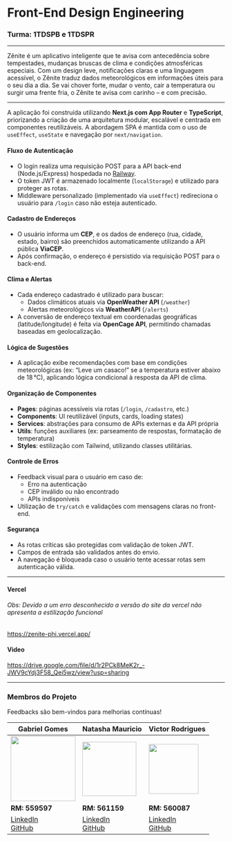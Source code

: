 # Front-End Design Engineering  
### **Turma:** 1TDSPB e 1TDSPR


---

Zênite é um aplicativo inteligente que te avisa com antecedência sobre tempestades, mudanças bruscas de clima e condições atmosféricas especiais. Com um design leve, notificações claras e uma linguagem acessível, o Zênite traduz dados meteorológicos em informações úteis para o seu dia a dia.
Se vai chover forte, mudar o vento, cair a temperatura ou surgir uma frente fria, o Zênite te avisa com carinho – e com precisão.


---

A aplicação foi construída utilizando **Next.js com App Router** e **TypeScript**, priorizando a criação de uma arquitetura modular, escalável e centrada em componentes reutilizáveis. A abordagem SPA é mantida com o uso de `useEffect`, `useState` e navegação por `next/navigation`.

#### Fluxo de Autenticação

- O login realiza uma requisição POST para a API back-end (Node.js/Express) hospedada no [Railway](https://zenite-gs-production.up.railway.app).  
- O token JWT é armazenado localmente (`localStorage`) e utilizado para proteger as rotas.  
- Middleware personalizado (implementado via `useEffect`) redireciona o usuário para `/login` caso não esteja autenticado.

####  Cadastro de Endereços

- O usuário informa um **CEP**, e os dados de endereço (rua, cidade, estado, bairro) são preenchidos automaticamente utilizando a API pública **ViaCEP**.  
- Após confirmação, o endereço é persistido via requisição POST para o back-end.

####  Clima e Alertas

- Cada endereço cadastrado é utilizado para buscar:  
  - Dados climáticos atuais via **OpenWeather API** (`/weather`)  
  - Alertas meteorológicos via **WeatherAPI** (`/alerts`)  
- A conversão de endereço textual em coordenadas geográficas (latitude/longitude) é feita via **OpenCage API**, permitindo chamadas baseadas em geolocalização.

####  Lógica de Sugestões

- A aplicação exibe recomendações com base em condições meteorológicas (ex: “Leve um casaco!” se a temperatura estiver abaixo de 18 °C), aplicando lógica condicional à resposta da API de clima.

####  Organização de Componentes

- **Pages**: páginas acessíveis via rotas (`/login`, `/cadastro`, etc.)  
- **Components**: UI reutilizável (inputs, cards, loading states)  
- **Services**: abstrações para consumo de APIs externas e da API própria  
- **Utils**: funções auxiliares (ex: parseamento de respostas, formatação de temperatura)  
- **Styles**: estilização com Tailwind, utilizando classes utilitárias.

####  Controle de Erros

- Feedback visual para o usuário em caso de:  
  - Erro na autenticação  
  - CEP inválido ou não encontrado  
  - APIs indisponíveis  
- Utilização de `try/catch` e validações com mensagens claras no front-end.

#### Segurança

- As rotas críticas são protegidas com validação de token JWT.  
- Campos de entrada são validados antes do envio.  
- A navegação é bloqueada caso o usuário tente acessar rotas sem autenticação válida.

---
#### Vercel
###### Obs: Devido a um erro desconhecido a versão do site da vercel não apresenta a estilização funcional 
https://zenite-phi.vercel.app/

#### Video
https://drive.google.com/file/d/1r2PCk8MeK2r_-JWV9cYdj3F58_Qei5wz/view?usp=sharing

---

### Membros do Projeto
Feedbacks são bem-vindos para melhorias contínuas!

| Gabriel Gomes                                                                                   | Natasha Mauricio                                                                               | Victor Rodrigues                                                                              |
|-------------------------------------------------------------------------------------------------|------------------------------------------------------------------------------------------------|------------------------------------------------------------------------------------------------|
| <img src="https://github.com/user-attachments/assets/2804f237-fa3e-44a0-8fd4-2bd31f2c7db0" width="150px"> | <img src="https://github.com/user-attachments/assets/b4362961-77c9-4d9f-8fd8-ec68476c0953" width="125px"> | <img src="https://github.com/user-attachments/assets/aa851d72-ced1-4501-8eec-69a0911c3af8" width="115px"> |
| **RM: 559597**                                                                                 | **RM: 561159**                                                                                 | **RM: 560087**                                                                                |
| [LinkedIn](https://www.linkedin.com/in/gabriel-gomes-cardoso-4513a9326/) <br> [GitHub](https://github.com/gaaaabz) | [LinkedIn](https://www.linkedin.com/in/natasha-mauricio-silva-santana/) <br> [GitHub](https://github.com/Natasha-Mauricio) | [LinkedIn](https://www.linkedin.com/in/victorrodrigues1227) <br> [GitHub](https://github.com/VoyDcode) |
